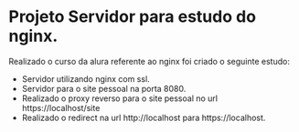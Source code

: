 # Projeto Servidor para estudo do nginx.

Realizado o curso da alura referente ao nginx foi criado o seguinte estudo:

* Servidor utilizando nginx com ssl.
* Servidor para o site pessoal na porta 8080.
* Realizado o proxy reverso para o site pessoal no url https://localhost/site
* Realizado o redirect na url http://localhost para https://localhost.

